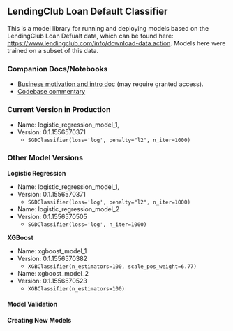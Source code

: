 ## LendingClub Loan Default Classifier

This is a model library for running and deploying models based on the LendingClub Loan Defualt data, which can be found here: https://www.lendingclub.com/info/download-data.action. Models here were trained on a subset of this data.

### Companion Docs/Notebooks
- [Business motivation and intro doc](https://docs.google.com/document/d/1V5CiQwuySPbKlDvfX8TpLxi0pXHN26-ehbBut4Noblc/edit?usp=sharing) (may require granted access).
- [Codebase commentary](https://docs.google.com/document/d/1LpQ2jej05sPmCyDdtWpO6lI0z7dLOUxuDXVyR5YXJKc/edit?usp=sharing)


### Current Version in Production
- Name: logistic_regression_model_1, 
- Version: 0.1.1556570371
  - `SGDClassifier(loss='log', penalty="l2", n_iter=1000)`

### Other Model Versions

**Logistic Regression**

- Name: logistic_regression_model_1, 
- Version: 0.1.1556570371
  - `SGDClassifier(loss='log', penalty="l2", n_iter=1000)`
- Name: logistic_regression_model_2
- Version: 0.1.1556570505
  - `SGDClassifier(loss='log', n_iter=1000)`

**XGBoost**

- Name: xgboost_model_1
- Version: 0.1.1556570382
  - `XGBClassifier(n_estimators=100, scale_pos_weight=6.77)`
- Name: xgboost_model_2
- Version: 0.1.1556570523
  - `XGBClassifier(n_estimators=100)`


#### Model Validation

#### Creating New Models
